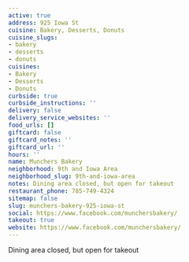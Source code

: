 ```yaml
---
active: true
address: 925 Iowa St
cuisine: Bakery, Desserts, Donuts
cuisine_slugs:
- bakery
- desserts
- donuts
cuisines:
- Bakery
- Desserts
- Donuts
curbside: true
curbside_instructions: ''
delivery: false
delivery_service_websites: ''
food_urls: []
giftcard: false
giftcard_notes: ''
giftcard_url: ''
hours: ''
name: Munchers Bakery
neighborhood: 9th and Iowa Area
neighborhood_slug: 9th-and-iowa-area
notes: Dining area closed, but open for takeout
restaurant_phone: 785-749-4324
sitemap: false
slug: munchers-bakery-925-iowa-st
social: https://www.facebook.com/munchersbakery/
takeout: true
website: https://www.facebook.com/munchersbakery/
---
```


Dining area closed, but open for takeout